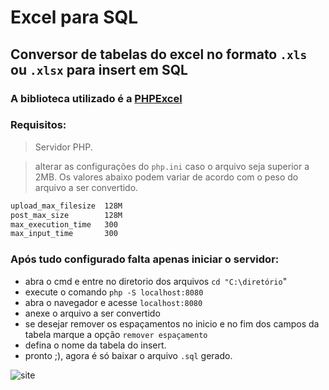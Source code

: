 # Excel para SQL
## Conversor de tabelas do excel no formato ``.xls`` ou ``.xlsx`` para insert em SQL

### A biblioteca utilizado é a [PHPExcel](https://github.com/PHPOffice/PHPExcel)
### Requisitos:
> Servidor PHP.

> alterar as configurações do ``php.ini`` caso o arquivo seja superior a 2MB. Os valores abaixo podem variar de acordo com o peso do arquivo a ser convertido.
```sh
upload_max_filesize  128M  
post_max_size        128M  
max_execution_time   300   
max_input_time       300 
```

### Após tudo configurado falta apenas iniciar o servidor:
- abra o cmd e entre no diretorio dos arquivos ``cd "C:\diretório``" 
- execute o comando ``php -S localhost:8080``
- abra o navegador e acesse ``localhost:8080``
- anexe o arquivo a ser convertido
- se desejar remover os espaçamentos no inicio e no fim dos campos da tabela marque a opção ``remover espaçamento``
- defina o nome da tabela do insert.
- pronto ;), agora é só baixar o arquivo ``.sql`` gerado.

![site](https://user-images.githubusercontent.com/21013545/29214273-0d41b774-7e7d-11e7-8ec6-18e6a25ee6d2.PNG)
